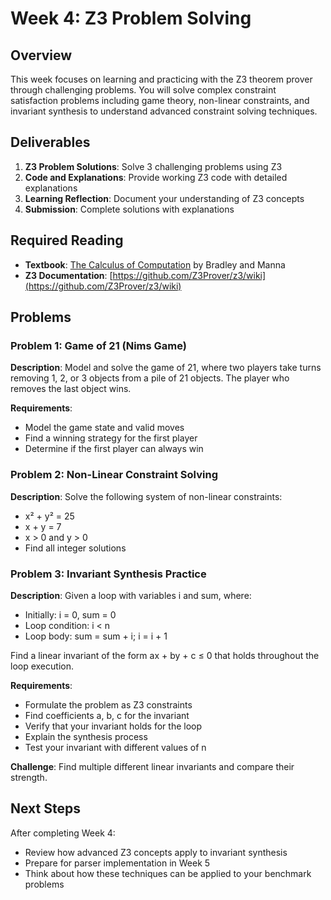 # Week 4: Z3 Problem Solving

## Overview
This week focuses on learning and practicing with the Z3 theorem prover through challenging problems. You will solve complex constraint satisfaction problems including game theory, non-linear constraints, and invariant synthesis to understand advanced constraint solving techniques.

## Deliverables
1. **Z3 Problem Solutions**: Solve 3 challenging problems using Z3
2. **Code and Explanations**: Provide working Z3 code with detailed explanations
3. **Learning Reflection**: Document your understanding of Z3 concepts
4. **Submission**: Complete solutions with explanations

## Required Reading
- **Textbook**: [The Calculus of Computation](https://link.springer.com/book/10.1007/978-3-540-74113-8) by Bradley and Manna
- **Z3 Documentation**: [https://github.com/Z3Prover/z3/wiki](https://github.com/Z3Prover/z3/wiki)

## Problems

### Problem 1: Game of 21 (Nims Game)
**Description**: Model and solve the game of 21, where two players take turns removing 1, 2, or 3 objects from a pile of 21 objects. The player who removes the last object wins.

**Requirements**:
- Model the game state and valid moves
- Find a winning strategy for the first player
- Determine if the first player can always win

### Problem 2: Non-Linear Constraint Solving
**Description**: Solve the following system of non-linear constraints:
- x² + y² = 25
- x + y = 7
- x > 0 and y > 0
- Find all integer solutions

### Problem 3: Invariant Synthesis Practice
**Description**: Given a loop with variables i and sum, where:
- Initially: i = 0, sum = 0
- Loop condition: i < n
- Loop body: sum = sum + i; i = i + 1

Find a linear invariant of the form ax + by + c ≤ 0 that holds throughout the loop execution.

**Requirements**:
- Formulate the problem as Z3 constraints
- Find coefficients a, b, c for the invariant
- Verify that your invariant holds for the loop
- Explain the synthesis process
- Test your invariant with different values of n

**Challenge**: Find multiple different linear invariants and compare their strength.

## Next Steps
After completing Week 4:
- Review how advanced Z3 concepts apply to invariant synthesis
- Prepare for parser implementation in Week 5
- Think about how these techniques can be applied to your benchmark problems
